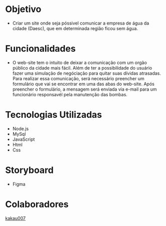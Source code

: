 # Objetivo
* Criar um site onde seja póssivel comunicar a empresa de água da cidade (Daesc), que em determinada região ficou sem água.

# Funcionalidades 
* O web-site tem o intuito de deixar a comunicação com um orgão público da cidade mais fácil. Além de ter a possibilidade do usuário fazer uma simulação de negóciação para quitar suas dívidas atrasadas. Para realizar essa comunicação, será necessário preencher um formulário que vai se encontrar em uma das abas do web-site. Após preencher o formulário, a mensagem será enviada via e-mail para um funcionário responsavél pela manutenção das bombas.

# Tecnologias Utilizadas
* Node.js
* MySql
* JavaScript
* Html
* Css

# Storyboard
* Figma 

# Colaboradores
 <a href = "https://github.com/Kakau007" > kakau007 </a> 
